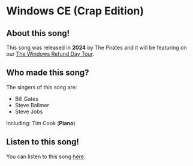 # Windows CE (Crap Edition)

## About this song!
This song was released in **2024** by The Pirates and it will be featuring on our [The Windows Refund Day Tour](https://wearethepirates.pcoh.uk/tour).

## Who made this song?
The singers of this song are:

- Bill Gates
- Steve Ballmer
- Steve Jobs

Including: Tim Cook (**Piano**)

## Listen to this song!
You can listen to this song [here](https://www.youtube.com/watch?v=dQw4w9WgXcQ).

